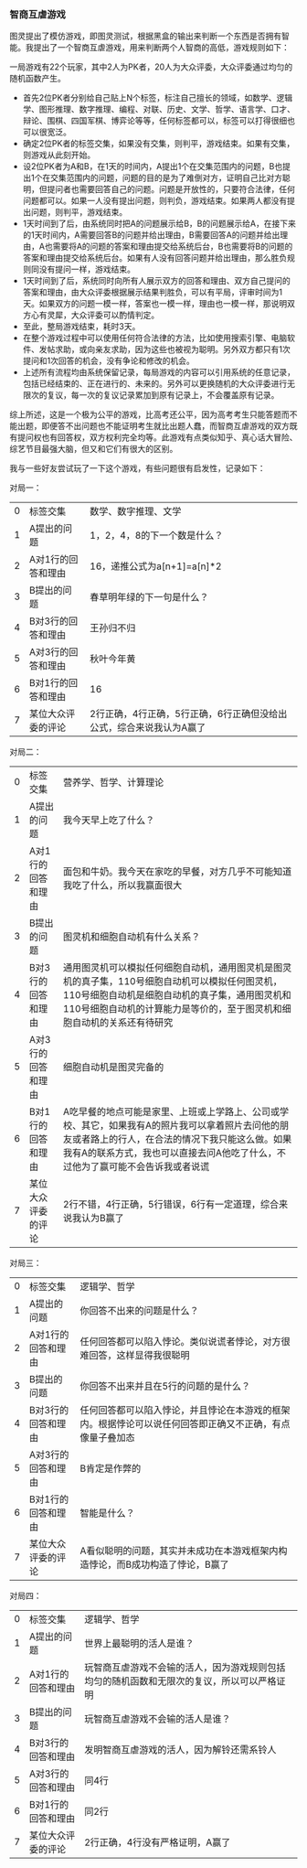 ### 智商互虐游戏

图灵提出了模仿游戏，即图灵测试，根据黑盒的输出来判断一个东西是否拥有智能。我提出了一个智商互虐游戏，用来判断两个人智商的高低，游戏规则如下：

一局游戏有22个玩家，其中2人为PK者，20人为大众评委，大众评委通过均匀的随机函数产生。

- 首先2位PK者分别给自己贴上N个标签，标注自己擅长的领域，如数学、逻辑学、图形推理、数字推理、编程、对联、历史、文学、哲学、语言学、口才、辩论、围棋、四国军棋、博弈论等等，任何标签都可以，标签可以打得很细也可以很宽泛。
- 确定2位PK者的标签交集，如果没有交集，则判平，游戏结束。如果有交集，则游戏从此刻开始。
- 设2位PK者为A和B，在1天的时间内，A提出1个在交集范围内的问题，B也提出1个在交集范围内的问题，问题的目的是为了难倒对方，证明自己比对方聪明，但提问者也需要回答自己的问题。问题是开放性的，只要符合法律，任何问题都可以。如果一人没有提出问题，则判负，游戏结束。如果两人都没有提出问题，则判平，游戏结束。
- 1天时间到了后，由系统同时把A的问题展示给B，B的问题展示给A，在接下来的1天时间内，A需要回答B的问题并给出理由，B需要回答A的问题并给出理由，A也需要将A的问题的答案和理由提交给系统后台，B也需要将B的问题的答案和理由提交给系统后台。如果有人没有回答问题并给出理由，那么胜负规则同没有提问一样，游戏结束。
- 1天时间到了后，系统同时向所有人展示双方的回答和理由、双方自己提问的答案和理由，由大众评委根据展示结果判胜负，可以有平局，评审时间为1天。如果双方的问题一模一样，答案也一模一样，理由也一模一样，那说明双方心有灵犀，大众评委可以酌情判定。
- 至此，整局游戏结束，耗时3天。
- 在整个游戏过程中可以使用任何符合法律的方法，比如使用搜索引擎、电脑软件、发帖求助，或向亲友求助，因为这些也被视为聪明。另外双方都只有1次提问和1次回答的机会，没有争论和修改的机会。
- 上述所有流程均由系统保留记录，每局游戏的内容可以引用系统的任意记录，包括已经结束的、正在进行的、未来的。另外可以更换随机的大众评委进行无限次的复议，每一次的复议记录累加到原有记录上，不会覆盖原有记录。

综上所述，这是一个极为公平的游戏，比高考还公平，因为高考考生只能答题而不能出题，即便答不出问题也不能证明考生就比出题人蠢，而智商互虐游戏的双方既有提问权也有回答权，双方权利完全均等。此游戏有点类似知乎、真心话大冒险、综艺节目最强大脑，但又和它们有很大的区别。

我与一些好友尝试玩了一下这个游戏，有些问题很有启发性，记录如下：

对局一：

||||
|-|:-------------------------|:-------------------------|
|0|标签交集|数学、数字推理、文学|
|1|A提出的问题|1，2，4，8的下一个数是什么？|
|2|A对1行的回答和理由|16，递推公式为a[n+1]=a[n]*2|
|3|B提出的问题|春草明年绿的下一句是什么？|
|4|B对3行的回答和理由|王孙归不归|
|5|A对3行的回答和理由|秋叶今年黄|
|6|B对1行的回答和理由|16|
|7|某位大众评委的评论|2行正确，4行正确，5行正确，6行正确但没给出公式，综合来说我认为A赢了|

对局二：

||||
|-|:-------------------------|:-------------------------|
|0|标签交集|营养学、哲学、计算理论|
|1|A提出的问题|我今天早上吃了什么？|
|2|A对1行的回答和理由|面包和牛奶。我今天在家吃的早餐，对方几乎不可能知道我吃了什么，所以我赢面很大|
|3|B提出的问题|图灵机和细胞自动机有什么关系？|
|4|B对3行的回答和理由|通用图灵机可以模拟任何细胞自动机，通用图灵机是图灵机的真子集，110号细胞自动机可以模拟任何图灵机，110号细胞自动机是细胞自动机的真子集，通用图灵机和110号细胞自动机的计算能力是等价的，至于图灵机和细胞自动机的关系还有待研究|
|5|A对3行的回答和理由|细胞自动机是图灵完备的|
|6|B对1行的回答和理由|A吃早餐的地点可能是家里、上班或上学路上、公司或学校、其它，如果我有A的照片我可以拿着照片去问他的朋友或者路上的行人，在合法的情况下我只能这么做。如果我有A的联系方式，我也可以直接去问A他吃了什么，不过他为了赢可能不会告诉我或者说谎|
|7|某位大众评委的评论|2行不错，4行正确，5行错误，6行有一定道理，综合来说我认为B赢了|

对局三：

||||
|-|:-------------------------|:-------------------------|
|0|标签交集|逻辑学、哲学|
|1|A提出的问题|你回答不出来的问题是什么？|
|2|A对1行的回答和理由|任何回答都可以陷入悖论。类似说谎者悖论，对方很难回答，这样显得我很聪明|
|3|B提出的问题|你回答不出来并且在5行的问题的是什么？|
|4|B对3行的回答和理由|任何回答都可以陷入悖论，并且悖论在本游戏的框架内。根据悖论可以说任何回答即正确又不正确，有点像量子叠加态|
|5|A对3行的回答和理由|B肯定是作弊的|
|6|B对1行的回答和理由|智能是什么？|
|7|某位大众评委的评论|A看似聪明的问题，其实并未成功在本游戏框架内构造悖论，而B成功构造了悖论，B赢了|

对局四：

||||
|-|:-------------------------|:-------------------------|
|0|标签交集|逻辑学、哲学|
|1|A提出的问题|世界上最聪明的活人是谁？|
|2|A对1行的回答和理由|玩智商互虐游戏不会输的活人，因为游戏规则包括均匀的随机函数和无限次的复议，所以可以严格证明|
|3|B提出的问题|玩智商互虐游戏不会输的活人是谁？|
|4|B对3行的回答和理由|发明智商互虐游戏的活人，因为解铃还需系铃人|
|5|A对3行的回答和理由|同4行|
|6|B对1行的回答和理由|同2行|
|7|某位大众评委的评论|2行正确，4行没有严格证明，A赢了|


